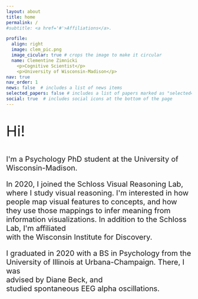 ```yaml
---
layout: about
title: home
permalink: /
#subtitle: <a href='#'>Affiliations</a>. 

profile:
  align: right
  image: clem_pic.png
  image_cicular: true # crops the image to make it circular
  name: Clementine Zimnicki
    <p>Cognitive Scientist</p>
    <p>University of Wisconsin-Madison</p>
nav: true
nav_order: 1
news: false  # includes a list of news items
selected_papers: false # includes a list of papers marked as "selected={true}"
social: true  # includes social icons at the bottom of the page
---
```


<p style="font-size:40px;"> Hi! </p>

<p style="font-size:20px;">I'm a Psychology PhD student at the University of Wisconsin-Madison. </p>

<p style="font-size:20px;">In 2020, I joined the Schloss Visual Reasoning Lab, where I study visual reasoning. I'm interested in how people map visual features to concepts, and how they use those mappings to infer meaning from information visualizations. In addition to the Schloss Lab, I'm affiliated 
<br> with the Wisconsin Institute for Discovery. </p>

<p style="font-size:20px;">I graduated in 2020 with a BS in Psychology from the 
<br> University of Illinois at Urbana-Champaign. There, I was
<br> advised by Diane Beck, and 
<br> studied spontaneous EEG alpha oscillations.</p>
